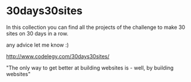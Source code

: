 # 30days30sites

In this collection you can find all the projects of the challenge to make 30 sites on 30 days in a row.

any advice let me know :)

http://www.codelegy.com/30days30sites/

"The only way to get better at building websites is - well, by building websites"
